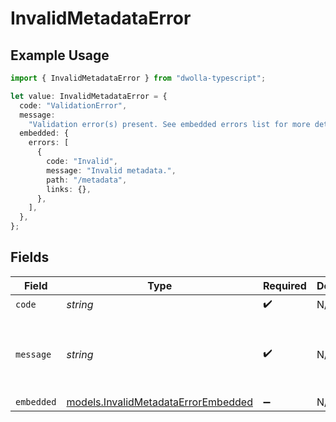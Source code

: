 # InvalidMetadataError

## Example Usage

```typescript
import { InvalidMetadataError } from "dwolla-typescript";

let value: InvalidMetadataError = {
  code: "ValidationError",
  message:
    "Validation error(s) present. See embedded errors list for more details.",
  embedded: {
    errors: [
      {
        code: "Invalid",
        message: "Invalid metadata.",
        path: "/metadata",
        links: {},
      },
    ],
  },
};
```

## Fields

| Field                                                                            | Type                                                                             | Required                                                                         | Description                                                                      | Example                                                                          |
| -------------------------------------------------------------------------------- | -------------------------------------------------------------------------------- | -------------------------------------------------------------------------------- | -------------------------------------------------------------------------------- | -------------------------------------------------------------------------------- |
| `code`                                                                           | *string*                                                                         | :heavy_check_mark:                                                               | N/A                                                                              | ValidationError                                                                  |
| `message`                                                                        | *string*                                                                         | :heavy_check_mark:                                                               | N/A                                                                              | Validation error(s) present. See embedded errors list for more details.          |
| `embedded`                                                                       | [models.InvalidMetadataErrorEmbedded](../models/invalidmetadataerrorembedded.md) | :heavy_minus_sign:                                                               | N/A                                                                              |                                                                                  |